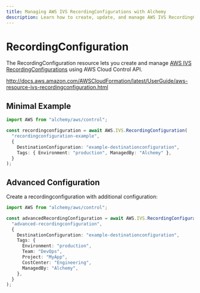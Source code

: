 ```yaml
---
title: Managing AWS IVS RecordingConfigurations with Alchemy
description: Learn how to create, update, and manage AWS IVS RecordingConfigurations using Alchemy Cloud Control.
---
```


# RecordingConfiguration

The RecordingConfiguration resource lets you create and manage [AWS IVS RecordingConfigurations](https://docs.aws.amazon.com/ivs/latest/userguide/) using AWS Cloud Control API.

http://docs.aws.amazon.com/AWSCloudFormation/latest/UserGuide/aws-resource-ivs-recordingconfiguration.html

## Minimal Example

```ts
import AWS from "alchemy/aws/control";

const recordingconfiguration = await AWS.IVS.RecordingConfiguration(
  "recordingconfiguration-example",
  {
    DestinationConfiguration: "example-destinationconfiguration",
    Tags: { Environment: "production", ManagedBy: "Alchemy" },
  }
);
```

## Advanced Configuration

Create a recordingconfiguration with additional configuration:

```ts
import AWS from "alchemy/aws/control";

const advancedRecordingConfiguration = await AWS.IVS.RecordingConfiguration(
  "advanced-recordingconfiguration",
  {
    DestinationConfiguration: "example-destinationconfiguration",
    Tags: {
      Environment: "production",
      Team: "DevOps",
      Project: "MyApp",
      CostCenter: "Engineering",
      ManagedBy: "Alchemy",
    },
  }
);
```

